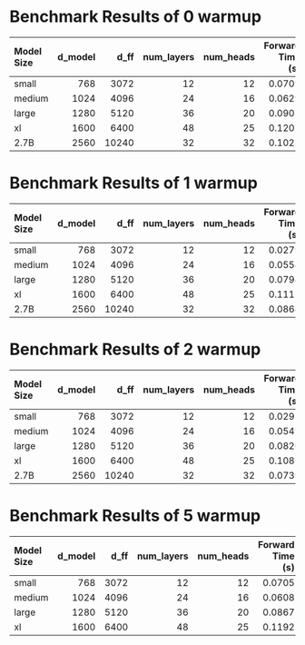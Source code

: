 # Benchmark Results of 0 warmup

| Model Size   |   d_model |   d_ff |   num_layers |   num_heads |   Forward Time (s) |   Forward Std (s) |   Backward Time (s) |   Backward Std (s) |
|:-------------|----------:|-------:|-------------:|------------:|-------------------:|------------------:|--------------------:|-------------------:|
| small        |       768 |   3072 |           12 |          12 |             0.0709 |            0.1235 |              0.0463 |             0.0318 |
| medium       |      1024 |   4096 |           24 |          16 |             0.0629 |            0.0170 |              0.0738 |             0.0054 |
| large        |      1280 |   5120 |           36 |          20 |             0.0905 |            0.0180 |              0.1107 |             0.0072 |
| xl           |      1600 |   6400 |           48 |          25 |             0.1207 |            0.0204 |              0.1477 |             0.0137 |
| 2.7B         |      2560 |  10240 |           32 |          32 |             0.1023 |            0.0792 |              0.1939 |             0.0572 |

# Benchmark Results of 1 warmup

| Model Size   |   d_model |   d_ff |   num_layers |   num_heads |   Forward Time (s) |   Forward Std (s) |   Backward Time (s) |   Backward Std (s) |
|:-------------|----------:|-------:|-------------:|------------:|-------------------:|------------------:|--------------------:|-------------------:|
| small        |       768 |   3072 |           12 |          12 |             0.0279 |            0.0020 |              0.0451 |             0.0311 |
| medium       |      1024 |   4096 |           24 |          16 |             0.0554 |            0.0034 |              0.0714 |             0.0050 |
| large        |      1280 |   5120 |           36 |          20 |             0.0794 |            0.0011 |              0.1057 |             0.0066 |
| xl           |      1600 |   6400 |           48 |          25 |             0.1112 |            0.0021 |              0.1586 |             0.0368 |
| 2.7B         |      2560 |  10240 |           32 |          32 |             0.0864 |            0.0206 |              0.1952 |             0.0509 |

# Benchmark Results of 2 warmup

| Model Size   |   d_model |   d_ff |   num_layers |   num_heads |   Forward Time (s) |   Forward Std (s) |   Backward Time (s) |   Backward Std (s) |
|:-------------|----------:|-------:|-------------:|------------:|-------------------:|------------------:|--------------------:|-------------------:|
| small        |       768 |   3072 |           12 |          12 |             0.0292 |            0.0025 |              0.0484 |             0.0316 |
| medium       |      1024 |   4096 |           24 |          16 |             0.0549 |            0.0017 |              0.0722 |             0.0059 |
| large        |      1280 |   5120 |           36 |          20 |             0.0826 |            0.0020 |              0.1094 |             0.0080 |
| xl           |      1600 |   6400 |           48 |          25 |             0.1081 |            0.0019 |              0.1421 |             0.0094 |
| 2.7B         |      2560 |  10240 |           32 |          32 |             0.0739 |            0.0082 |              0.1865 |             0.0342 |

# Benchmark Results of 5 warmup

| Model Size   |   d_model |   d_ff |   num_layers |   num_heads |   Forward Time (s) |   Forward Std (s) |   Backward Time (s) |   Backward Std (s) |
|:-------------|----------:|-------:|-------------:|------------:|-------------------:|------------------:|--------------------:|-------------------:|
| small        |       768 |   3072 |           12 |          12 |             0.0705 |            0.1286 |              0.0459 |             0.0339 |
| medium       |      1024 |   4096 |           24 |          16 |             0.0608 |            0.0140 |              0.0713 |             0.0047 |
| large        |      1280 |   5120 |           36 |          20 |             0.0867 |            0.0128 |              0.1068 |             0.0061 |
| xl           |      1600 |   6400 |           48 |          25 |             0.1192 |            0.0159 |              0.1752 |             0.0623 |